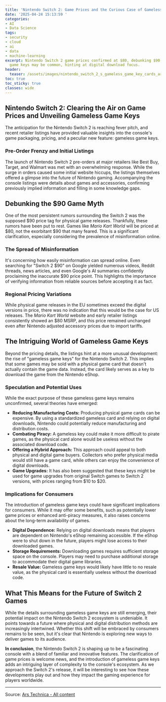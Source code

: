 ```yaml
---
title: 'Nintendo Switch 2: Game Prices and the Curious Case of Gameless Game Keys'
date: '2025-04-24 15:13:59 '
categories:
- AI
- Data Science
tags:
- security
- cloud
- ai
- data
- machine-learning
excerpt: Nintendo Switch 2 game prices confirmed at $80, debunking $90 rumors. Gameless
  game keys may be common, hinting at digital download focus.
header:
  teaser: /assets/images/nintendo_switch_2_s_gameless_game_key_cards_are_go_20250424151359.jpeg
toc: true
toc_sticky: true
classes: wide
---
```


## Nintendo Switch 2: Clearing the Air on Game Prices and Unveiling Gameless Game Keys

The anticipation for the Nintendo Switch 2 is reaching fever pitch, and recent retailer listings have provided valuable insights into the console's game packaging, pricing, and a peculiar new feature: gameless game keys.

### Pre-Order Frenzy and Initial Listings

The launch of Nintendo Switch 2 pre-orders at major retailers like Best Buy, Target, and Walmart was met with an overwhelming response. While the surge in orders caused some initial website hiccups, the listings themselves offered a glimpse into the future of Nintendo gaming. Accompanying the console listings were details about games and accessories, confirming previously implied information and filling in some knowledge gaps.

## Debunking the $90 Game Myth

One of the most persistent rumors surrounding the Switch 2 was the supposed $90 price tag for physical game releases. Thankfully, these rumors have been put to rest. Games like *Mario Kart World* will be priced at $80, not the exorbitant $90 that many feared. This is a significant clarification, especially considering the prevalence of misinformation online.

### The Spread of Misinformation

It's concerning how easily misinformation can spread online. Even searching for "Switch 2 $90" on Google yielded numerous videos, Reddit threads, news articles, and even Google's AI summaries confidently proclaiming the inaccurate $90 price point. This highlights the importance of verifying information from reliable sources before accepting it as fact.

### Regional Pricing Variations

While physical game releases in the EU sometimes exceed the digital versions in price, there was no indication that this would be the case for US releases. The *Mario Kart World* website and early retailer listings consistently showed an $80 MSRP, and this price remained unchanged even after Nintendo adjusted accessory prices due to import tariffs.

## The Intriguing World of Gameless Game Keys

Beyond the pricing details, the listings hint at a more unusual development: the rise of "gameless game keys" for the Nintendo Switch 2. This implies that some games may be sold with a physical game card that doesn't actually contain the game data. Instead, the card likely serves as a key to download the game from the Nintendo eShop.

### Speculation and Potential Uses

While the exact purpose of these gameless game keys remains unconfirmed, several theories have emerged:

*   **Reducing Manufacturing Costs:** Producing physical game cards can be expensive. By using a standardized gameless card and relying on digital downloads, Nintendo could potentially reduce manufacturing and distribution costs.
*   **Combating Piracy:** A gameless key could make it more difficult to pirate games, as the physical card alone would be useless without the associated download code.
*   **Offering a Hybrid Approach:** This approach could appeal to both physical and digital game buyers. Collectors who prefer physical media would still have a game card, while others can enjoy the convenience of digital downloads.
*   **Game Upgrades:** It has also been suggested that these keys might be used for game upgrades from original Switch games to Switch 2 versions, with prices ranging from $10 to $20.

### Implications for Consumers

The introduction of gameless game keys could have significant implications for consumers. While it may offer some benefits, such as potentially lower game prices or enhanced anti-piracy measures, it also raises concerns about the long-term availability of games.

*   **Digital Dependence:** Relying on digital downloads means that players are dependent on Nintendo's eShop remaining accessible. If the eShop were to shut down in the future, players might lose access to their downloaded games.
*   **Storage Requirements:** Downloading games requires sufficient storage space on the console. Players may need to purchase additional storage to accommodate their digital game libraries.
*   **Resale Value:** Gameless game keys would likely have little to no resale value, as the physical card is essentially useless without the download code.

## What This Means for the Future of Switch 2 Games

While the details surrounding gameless game keys are still emerging, their potential impact on the Nintendo Switch 2 ecosystem is undeniable. It points towards a future where physical and digital distribution methods are increasingly intertwined. Whether this shift will be embraced by consumers remains to be seen, but it's clear that Nintendo is exploring new ways to deliver games to its audience.

**In conclusion**, the Nintendo Switch 2 is shaping up to be a fascinating console with a blend of familiar and innovative features. The clarification of game prices is welcome news, and the introduction of gameless game keys adds an intriguing layer of complexity to the console's ecosystem. As we approach the Switch 2's release, it will be interesting to see how these developments play out and how they impact the gaming experience for players worldwide.

---

Source: [Ars Technica - All content](https://arstechnica.com/gaming/2025/04/nintendo-switch-2s-gameless-game-key-cards-are-going-to-be-very-common/)